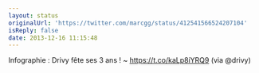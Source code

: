 ```yaml
---
layout: status
originalUrl: 'https://twitter.com/marcgg/status/412541566524207104'
isReply: false
date: 2013-12-16 11:15:48
---
```


Infographie : Drivy fête ses 3 ans ! ~ https://t.co/kaLp8iYRQ9 (via @drivy)
